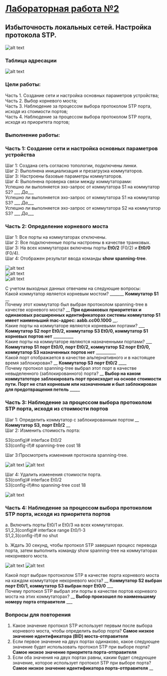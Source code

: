 # [Лабораторная работа №2](/README.md)

## Избыточность локальных сетей. Настройка протокола STP.

####
![alt text](image-10.png)

### Таблица адресации
![alt text](image-1.png)

### Цели работы:
Часть 1. Создание сети и настройка основных параметров устройства; <br>
Часть 2. Выбор корневого моста; <br>
Часть 3. Наблюдение за процессом выбора протоколом STP порта, исходя из стоимости портов; <br>
Часть 4. Наблюдение за процессом выбора протоколом STP порта, исходя из приоритета портов; <br>

### Выполнение работы:
### Часть 1:  Создание сети и настройка основных параметров устройства

Шаг 1:  Создана сеть согласно топологии, подключены линки.   
Шаг 2:  Выполнена инициализация и презагрузка коммутаторов.   
Шаг 3:  Настроены базовые параметры коммутаторов.   
Шаг 4:  Выполнена проверка связи между коммутаторами:  
    Успешно ли выполняется эхо-запрос от коммутатора S1 на коммутатор S2?   ___ _Да____   
    Успешно ли выполняется эхо-запрос от коммутатора S1 на коммутатор S3?   ___ _Да____   
    Успешно ли выполняется эхо-запрос от коммутатора S2 на коммутатор S3?   ___ _Да____  

### Часть 2: Определение корневого моста
Шаг 1: Все порты на коммутаторах отключены.   
Шаг 2: Все подключенные порты настроены в качестве транковых.  
Шаг 3: На всех коммутаторах включены порты __Et0/2__ (F0/2) и __Et0/0__ (F0/4).   
Шаг 4: Отображен результат ввода команды __show spanning-tree__.

![alt text](image-11.png)   
![alt text](image-12.png)  
![alt text](image-13.png)  

С учетом выходных данных отвечаем на следующие вопросы:   
Какой коммутатор является корневым мостом? _______ __Коммутатор S1__ __   
Почему этот коммутатор был выбран протоколом spanning-tree в качестве корневого моста? __ __При одинаковых приоритетах и одинаковых расширенных идентификаторах системы коммутатор S1 имеет наименьший mac-адрес: aabb.cc00.1000__ __.   
Какие порты на коммутаторе являются корневыми портами? ___ __Коммутатор S2 порт Et0/2, коммутатор S3 Et0/0, коммутатор S1 корневых портов нет__ __________   
Какие порты на коммутаторе являются назначенными портами? ___ __Коммутатор S1 порт Et0/0, порт Et0/2, коммутатор S2 порт Et0/0, коммутатор S3 назначенных портов нет__ __________   
Какой порт отображается в качестве альтернативного и в настоящее время заблокирован? __ __Коммутатор S3 порт Et0/2__ ____   
Почему протокол spanning-tree выбрал этот порт в качестве невыделенного (заблокированного) порта?  __ __Выбор на каком коммутатоторе заблокировать порт происходит на основе стоимости пути. Порт не стал корневым или назначенным и был заблокирован для предотвращения петель__ _____   

### Часть 3: Наблюдение за процессом выбора протоколом STP порта, исходя из стоимости портов
Шаг 1: Определить коммутатор с заблокированным портом __ __Коммутатор S3, порт Et0/2__ __   
Шаг 2: Изменить стоимость порта:

S3(config)# interface Et0/2   
S3(config-if)# spanning-tree cost 18 

Шаг 3:Просмотреть изменения протокола spanning-tree.   

![alt text](image-14.png)
![alt text](image-15.png) 

Шаг 4:	Удалить изменения стоимости порта.   
S3(config)# interface Et0/2   
S3(config-if)#no spanning-tree cost 18  

![alt text](image-16.png)

### Часть 4: Наблюдение за процессом выбора протоколом STP порта, исходя из приоритета портов
a. Включить порты Et0/1 и Et0/3 на всех коммутаторах.  
  S1,2,3(config)# interface range Et0/1-3   
  S1,2,3(config-if)# no shut

b. Ждать 30 секунд, чтобы протокол STP завершил процесс перевода порта, затем выполнить команду show spanning-tree на коммутаторах некорневого моста.   

![alt text](image-17.png) 
![alt text](image-18.png)  

Какой порт выбран протоколом STP в качестве порта корневого моста на каждом коммутаторе некорневого моста? __ __Коммутатор S2 выбран порт Et0/1, коммутатор S3 выбран порт Et0/0__ ___    
Почему протокол STP выбрал эти порты в качестве портов корневого моста на этих коммутаторах? __ __Выбор произошел по наименьшему номеру порта отправителя__ ___  

### Вопросы для повторения

1.	Какое значение протокол STP использует первым после выбора корневого моста, чтобы определить выбор порта?  __Самое низкое значение идентификатора (BID) моста-отправителя__ 
2.	Если первое значение на двух портах одинаково, какое следующее значение будет использовать протокол STP при выборе порта? __Самое низкое значение приоритета порта-отправителя__  
3.	Если оба значения на двух портах равны, каким будет следующее значение, которое использует протокол STP при выборе порта? __Самое низкое значение идентификатора порта-отправителя__ __  

